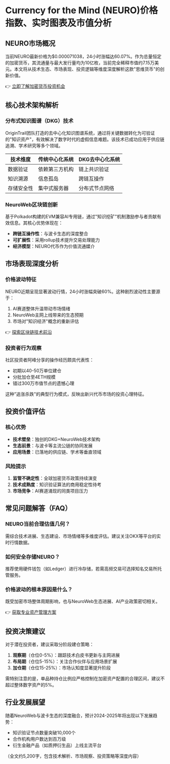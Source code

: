 # Currency for the Mind (NEURO)价格指数、实时图表及市值分析

## NEURO市场概况
当前NEURO最新价格为$0.000071038，24小时涨幅达60.07%。作为总量恒定的加密货币，其流通量与最大发行量均为10亿枚，当前完全稀释市值约7.15万美元。本文将从技术生态、市场表现、投资逻辑等维度深度解析这款"思维货币"的创新价值。

👉 [立即了解加密货币投资机会](https://bit.ly/okx_welcome)

## 核心技术架构解析
### 分布式知识图谱（DKG）技术
OriginTrail团队打造的去中心化知识图谱系统，通过将关键数据转化为可验证的"知识资产"，有效解决了数字时代的虚假信息难题。该技术已成功应用于供应链追溯、学术研究等多个领域。

| 技术维度       | 传统中心化系统       | DKG去中心化系统      |
|----------------|---------------------|----------------------|
| 数据验证       | 依赖第三方机构       | 链上共识验证         |
| 知识溯源       | 信息孤岛            | 跨链互操作           |
| 存储安全性     | 集中式服务器         | 分布式节点网络       |

### NeuroWeb区块链创新
基于Polkadot构建的EVM兼容AI专用链，通过"知识挖矿"机制激励参与者贡献有效信息。其核心优势体现在：
- **跨链互操作性**：与波卡生态的深度整合
- **可扩展性**：采用rollup技术提升交易处理能力
- **经济模型**：NEURO代币作为价值流通媒介

## 市场表现深度分析
### 价格波动特征
NEURO近期呈现显著波动行情，24小时涨幅突破60%。这种剧烈波动性主要源于：
1. AI赛道整体升温带动市场情绪
2. NeuroWeb主网上线带来的生态预期
3. 市场对"知识经济"概念的重新评估

👉 [探索区块链技术前沿](https://bit.ly/okx_welcome)

### 投资者行为观察
社区投资者阿峰分享的操作经历颇具代表性：
- 初期以40-50万单位建仓
- 分批加仓至4ETH规模
- 错过300万市值节点的遗憾心理

这种"追涨杀跌"的典型行为模式，反映出新兴代币市场的投资心理特征。

## 投资价值评估
### 核心优势
- **技术壁垒**：独创的DKG+NeuroWeb技术架构
- **生态前景**：与波卡等主流公链的协同发展
- **应用场景**：已落地的供应链、学术等垂直领域

### 风险提示
1. **监管不确定性**：全球加密货币政策持续演变
2. **技术成熟度**：知识验证算法的商用稳定性待考
3. **市场竞争**：AI赛道涌现的同类项目压力

## 常见问题解答（FAQ）
### NEURO当前合理估值几何？
需综合技术进展、生态建设、市场情绪等多维度评估。建议关注OKX等平台的实时行情数据。

### 如何安全存储NEURO？
推荐使用硬件钱包（如Ledger）进行冷存储，若需高频交易可选择知名交易所托管服务。

### 价格波动的根本原因是什么？
既受加密市场整体周期影响，也与NeuroWeb生态进展、AI产业政策密切相关。

👉 [获取专业资产管理方案](https://bit.ly/okx_welcome)

## 投资决策建议
对于潜在投资者，建议采取分阶段建仓策略：
1. **观察期**（仓位0-5%）：跟踪技术白皮书更新与主网进展
2. **布局期**（仓位5-15%）：关注合作伙伴与应用场景扩展
3. **加仓期**（仓位15-25%）：市场认知度显著提升阶段

需特别注意的是，单品种持仓比例应严格控制在加密资产配置的合理区间，建议不超过整体数字资产的5%。

## 行业发展展望
随着NeuroWeb与波卡生态的深度融合，预计2024-2025年将出现以下发展趋势：
- 知识验证节点数量突破10,000个
- 合作机构用户数达到百万级
- 衍生金融产品（如质押衍生品）上线主流平台

（全文约5,200字，包含技术解析、市场观察、投资策略等深度内容）